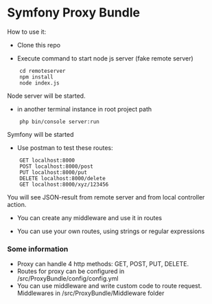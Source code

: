 Symfony Proxy Bundle
====

How to use it:

- Clone this repo

- Execute command to start node js server (fake remote server)
```
    cd remoteserver
    npm install
    node index.js
```
Node server will be started.

- in another terminal instance in root project path
```
    php bin/console server:run
```
Symfony will be started

- Use postman to test these routes:
```
    GET localhost:8000
    POST localhost:8000/post
    PUT localhost:8000/put
    DELETE localhost:8000/delete
    GET localhost:8000/xyz/123456
```
You will see JSON-result from remote server and from local controller action.

- You can create any middleware and use it in routes

- You can use your own routes, using strings or regular expressions

### Some information
- Proxy can handle 4 http methods: GET, POST, PUT, DELETE.
- Routes for proxy can be configured in /src/ProxyBundle/config/config.yml
- You can use middleware and write custom code to route request. Middlewares in /src/ProxyBundle/Middleware folder




